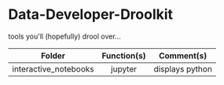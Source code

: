 # Data-Developer-Droolkit
tools you'll (hopefully) drool over...

| Folder                 | Function(s) | Comment(s)      |
| :---:                  | :----:      | :----:          |
| interactive_notebooks  | jupyter     | displays python |
